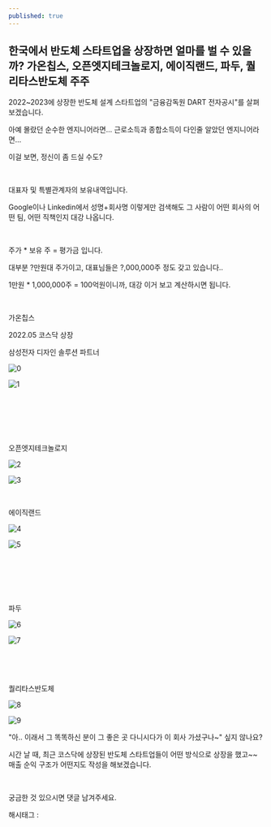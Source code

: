 ```yaml
---
published: true
---
```

## 한국에서 반도체 스타트업을 상장하면 얼마를 벌 수 있을까? 가온칩스, 오픈엣지테크놀로지, 에이직랜드, 파두, 퀄리타스반도체 주주

2022~2023에 상장한 반도체 설계 스타트업의 "금융감독원 DART 전자공시"를 살펴보겠습니다.

아예 몰랐던 순수한 엔지니어라면... 근로소득과 종합소득이 다인줄 알았던 엔지니어라면...

이걸 보면, 정신이 좀 드실 수도?

​

대표자 및 특별관계자의 보유내역입니다.

Google이나 Linkedin에서 성명+회사명 이렇게만 검색해도 그 사람이 어떤 회사의 어떤 팀, 어떤 직책인지 대강 나옵니다.

​

주가 * 보유 주 = 평가금 입니다.

대부분 ?만원대 주가이고, 대표님들은 ?,000,000주 정도 갖고 있습니다..

1만원 * 1,000,000주 = 100억원이니까, 대강 이거 보고 계산하시면 됩니다.

​

가온칩스

2022.05 코스닥 상장

삼성전자 디자인 솔루션 파트너

![0](/assets/img/223288773036/0.png)

![1](/assets/img/223288773036/1.png)

​

​

​

오픈엣지테크놀로지

![2](/assets/img/223288773036/2.png)

![3](/assets/img/223288773036/3.png)

​

에이직랜드

![4](/assets/img/223288773036/4.png)

![5](/assets/img/223288773036/5.png)

​

​

​

파두

![6](/assets/img/223288773036/6.png)

![7](/assets/img/223288773036/7.png)

​

​

퀄리타스반도체

![8](/assets/img/223288773036/8.png)

![9](/assets/img/223288773036/9.png)

"아.. 이래서 그 똑똑하신 분이 그 좋은 곳 다니시다가 이 회사 가셨구나~" 싶지 않나요?

시간 날 때, 최근 코스닥에 상장된 반도체 스타트업들이 어떤 방식으로 상장을 했고~~ 매출 순익 구조가 어떤지도 작성을 해보겠습니다.

​

궁금한 것 있으시면 댓글 남겨주세요.

 해시태그 : 